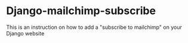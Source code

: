 Django-mailchimp-subscribe
==========================

This is an instruction on how to add a "subscribe to mailchimp" on your Django website

